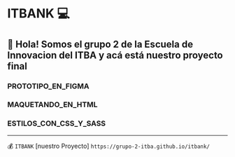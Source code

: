 # ITBANK 💻

## 👋 Hola! Somos el grupo 2 de la Escuela de Innovacion del ITBA y acá está nuestro proyecto final 

###  PROTOTIPO_EN_FIGMA
###  MAQUETANDO_EN_HTML
###  ESTILOS_CON_CSS_Y_SASS

---

💰 `ITBANK` [nuestro Proyecto] `https://grupo-2-itba.github.io/itbank/`
